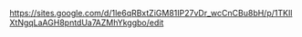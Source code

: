 https://sites.google.com/d/1le6qRBxtZiGM81IP27vDr_wcCnCBu8bH/p/1TKIlXtNgqLaAGH8pntdUa7AZMhYkggbo/edit
